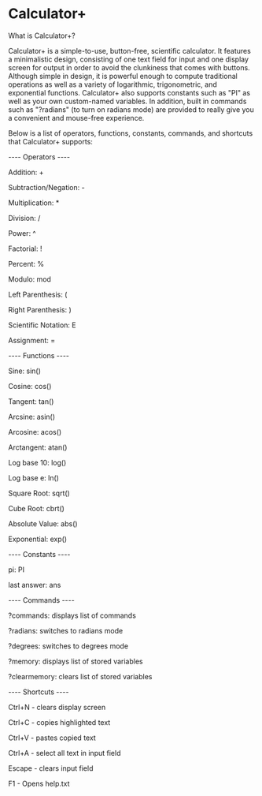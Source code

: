 Calculator+
======

What is Calculator+?

Calculator+ is a simple-to-use, button-free, scientific calculator. It features a minimalistic design, consisting of one text field for input and one display screen for output in order to avoid the clunkiness that comes with buttons. Although simple in design, it is powerful enough to compute traditional operations as well as a variety of logarithmic, trigonometric, and exponential functions. Calculator+ also supports constants such as "PI" as well as your own custom-named variables. In addition, built in commands such as "?radians" (to turn on radians mode) are provided to really give you a convenient and mouse-free experience. 

Below is a list of operators, functions, constants, commands, and shortcuts that Calculator+ supports:

---- Operators ----

Addition: +

Subtraction/Negation: -

Multiplication: *

Division: /

Power: ^

Factorial: !

Percent: %

Modulo: mod

Left Parenthesis: (

Right Parenthesis: )

Scientific Notation: E

Assignment: =

---- Functions ----

Sine: sin()

Cosine: cos()

Tangent: tan()

Arcsine: asin()

Arcosine: acos()

Arctangent: atan()

Log base 10: log()

Log base e: ln()

Square Root: sqrt()

Cube Root: cbrt()

Absolute Value: abs()

Exponential: exp()

---- Constants ----

pi: PI 

last answer: ans

---- Commands ----

?commands: displays list of commands

?radians: switches to radians mode

?degrees: switches to degrees mode

?memory: displays list of stored variables

?clearmemory:  clears list of stored variables

---- Shortcuts ----

Ctrl+N - clears display screen

Ctrl+C - copies highlighted text

Ctrl+V - pastes copied text

Ctrl+A - select all text in input field

Escape - clears input field

F1 - Opens help.txt


